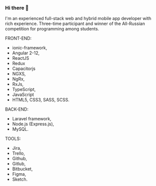 ### Hi there 👋

I'm an experienced full-stack web and hybrid mobile app developer with rich experience. Three-time participant and winner of the All-Russian competition for programming among students.

FRONT-END:
- ionic-framework,
- Angular 2-12,
- ReactJS
- Redux
- Capacitorjs
- NGXS,
- NgRx,
- RxJs,
- TypeScript,
- JavaScript
- HTML5, CSS3, SASS, SCSS.

BACK-END:
- Laravel framework,
- Node.js (Express.js),
- MySQL.

TOOLS:
- Jira,
- Trello,
- Github,
- Gitlub,
- Bitbucket,
- Figma,
- Sketch.
